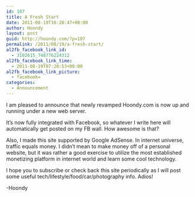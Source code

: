 ```yaml
---
id: 107
title: A Fresh Start
date: 2011-08-19T16:28:47+00:00
author: Hoondy
layout: post
guid: http://hoondy.com/?p=107
permalink: /2011/08/19/a-fresh-start/
al2fb_facebook_link_id:
  - 3102615_748776224312
al2fb_facebook_link_time:
  - 2011-08-19T07:28:53+00:00
al2fb_facebook_link_picture:
  - facebook=
categories:
  - Announcement
---
```

I am pleased to announce that newly revamped Hoondy.com is now up and running under a new web server.

It&#8217;s now fully integrated with Facebook, so whatever I write here will automatically get posted on my FB wall. How awesome is that?

Also, I made this site supported by Google AdSense. In internet universe, traffic equals money. I didn&#8217;t mean to make money off of a personal website, but it was rather a good exercise to utilize the most established monetizing platform in internet world and learn some cool technology.

I hope you to subscribe or check back this site periodically as I will post some useful tech/lifestyle/food/car/photography info. Adios!

-Hoondy

<div class="al2fb_like_button">
  <div id="fb-root">
  </div><fb:like href="http://hoondy.com/2011/08/19/a-fresh-start/" send="true" layout="standard" show_faces="true" share="true" width="450" action="like" font="arial" colorscheme="light" ref="AL2FB"></fb:like>
</div>